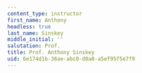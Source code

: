 ```yaml
---
content_type: instructor
first_name: Anthony
headless: true
last_name: Sinskey
middle_initial: ''
salutation: Prof.
title: Prof. Anthony Sinskey
uid: 6e174d1b-36ae-abc0-d0a8-a5ef95f5e7f9
---
```

